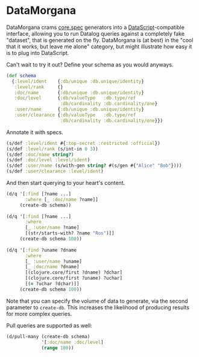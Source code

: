# DataMorgana

DataMorgana crams [core.spec](https://clojure.org/guides/spec)
generators into a
[DataScript](https://github.com/tonsky/datascript)-compatible
interface, allowing you to run Datalog queries against a completely
fake "dataset", that is generated on the fly. DataMorgana is (at best)
in the "cool that it works, but leave me alone" category, but might
illustrate how easy it is to plug into DataScript.

Can't wait to try it out? Define your schema as you would anyways.

``` clojure
(def schema
  {:level/ident    {:db/unique :db.unique/identity}
   :level/rank     {}
   :doc/name       {:db/unique :db.unique/identity}
   :doc/level      {:db/valueType   :db.type/ref
                    :db/cardinality :db.cardinality/one}
   :user/name      {:db/unique :db.unique/identity}
   :user/clearance {:db/valueType   :db.type/ref
                    :db/cardinality :db.cardinality/one}})
```

Annotate it with specs.

``` clojure
(s/def :level/ident #{:top-secret :restricted :official})
(s/def :level/rank (s/int-in 0 3))
(s/def :doc/name string?)
(s/def :doc/level :level/ident)
(s/def :user/name (s/with-gen string? #(s/gen #{"Alice" "Bob"})))
(s/def :user/clearance :level/ident)
```

And then start querying to your heart's content.

``` clojure
(d/q '[:find [?name ...] 
       :where [_ :doc/name ?name]] 
     (create-db schema))
	 
(d/q '[:find [?name ...]
	   :where 
	   [_ :user/name ?name]
       [(str/starts-with? ?name "Ros")]] 
     (create-db schema 100))
	   
(d/q '[:find ?uname ?dname
       :where
       [_ :user/name ?uname]
       [_ :doc/name ?dname]
       [(clojure.core/first ?dname) ?dchar]
       [(clojure.core/first ?uname) ?uchar]
       [(= ?uchar ?dchar)]] 
     (create-db schema 100))
```

Note that you can specify the volume of data to generate, via the
second parameter to `create-db`. This increases the likelihood of
producing results for more complex queries.

Pull queries are supported as well:

``` clojure
(d/pull-many (create-db schema) 
             '[:doc/name :doc/level] 
			 (range 100))
```
